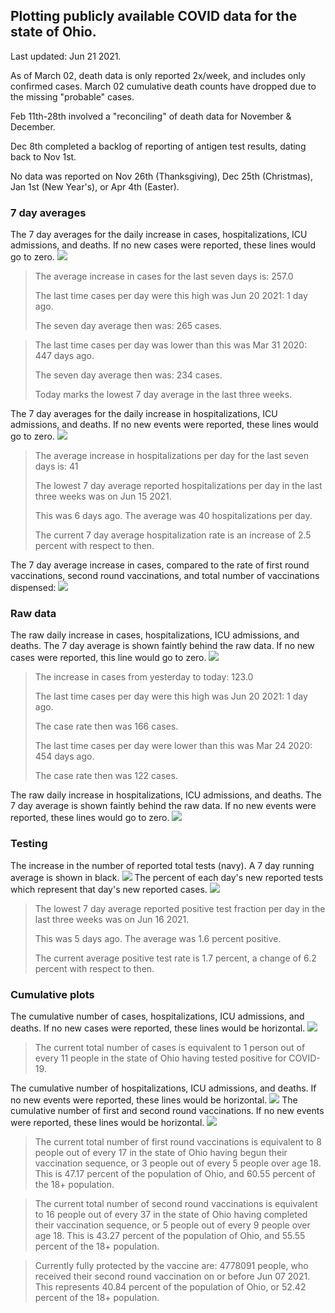 ## Plotting publicly available COVID data for the state of Ohio. 

Last updated: Jun 21 2021. 

As of March 02, death data is only reported 2x/week, and includes only confirmed cases. March 02 cumulative death counts have dropped due to the missing "probable" cases.

Feb 11th-28th involved a "reconciling" of death data for November & December.

Dec 8th completed a backlog of reporting of antigen test results, dating back to Nov 1st.

No data was reported on Nov 26th (Thanksgiving), Dec 25th (Christmas), Jan 1st (New Year's), or Apr 4th (Easter).
### 7 day averages
The 7 day averages for the daily increase in cases, hospitalizations, ICU admissions, and deaths. If no new cases were reported, these lines would go to zero.
![](7dayaverage_cases.png)

>The average increase in cases for the last seven days is: 257.0
>
>The last time cases per day were this high was Jun 20 2021: 1 day ago.
>
>The seven day average then was: 265 cases.

>
>The last time cases per day was lower than this was Mar 31 2020: 447 days ago.
>
>The seven day average then was: 234 cases.
>
>Today marks the lowest 7 day average in the last three weeks.

The 7 day averages for the daily increase in hospitalizations, ICU admissions, and deaths. If no new events were reported, these lines would go to zero.
![](7dayaverage_hospital.png)

>The average increase in hospitalizations per day for the last seven days is: 41
>
>The lowest 7 day average reported hospitalizations per day in the last three weeks was on Jun 15 2021.
>
>This was 6 days ago. The average was 40 hospitalizations per day.
>
>The current 7 day average hospitalization rate is an increase of 2.5 percent with respect to then.

The 7 day average increase in cases, compared to the rate of first round vaccinations, second round vaccinations, and total number of vaccinations dispensed:
![](DailyVaccinationsCases.png)

### Raw data
The raw daily increase in cases, hospitalizations, ICU admissions, and deaths. The 7 day average is shown faintly behind the raw data. If no new cases were reported, this line would go to zero.
![](DailyCases.png)

>The increase in cases from yesterday to today: 123.0 
>
>The last time cases per day were this high was Jun 20 2021: 1 day ago. 
>
>The case rate then was 166 cases.
>
>The last time cases per day were lower than this was Mar 24 2020: 454 days ago. 
>
>The case rate then was 122 cases.

The raw daily increase in hospitalizations, ICU admissions, and deaths. The 7 day average is shown faintly behind the raw data. If no new events were reported, these lines would go to zero.
![](DailyHospitalizations.png)

### Testing

The increase in the number of reported total tests (navy). A 7 day running average is shown in black.
![](DailyTests.png)
The percent of each day's new reported tests which represent that day's new reported cases.
![](percentpositive_tests.png)

>The lowest 7 day average reported positive test fraction per day in the last three weeks was on Jun 16 2021.
>
>This was 5 days ago. The average was 1.6 percent positive. 
>
>The current average positive test rate is 1.7 percent, a change of 6.2 percent with respect to then. 

### Cumulative plots
The cumulative number of cases, hospitalizations, ICU admissions, and deaths. If no new cases were reported, these lines would be horizontal.
![](Cases.png)

>The current total number of cases is equivalent to 1 person out of every 11 people in the state of Ohio having tested positive for COVID-19.

The cumulative number of hospitalizations, ICU admissions, and deaths. If no new events were reported, these lines would be horizontal.
![](Hospitalizations.png)
The cumulative number of first and second round vaccinations. If no new events were reported, these lines would be horizontal.
![](Vaccinations.png)

>The current total number of first round vaccinations is equivalent to 8 people out of every 17 in the state of Ohio having begun their vaccination sequence, or 3 people out of every 5 people over age 18.
 >This is 47.17 percent of the population of Ohio, and 60.55 percent of the 18+ population.

>The current total number of second round vaccinations is equivalent to 16 people out of every 37 in the state of Ohio having completed their vaccination sequence, or 5 people out of every 9 people over age 18. 
>This is 43.27 percent of the population of Ohio, and 55.55 percent of the 18+ population.

>Currently fully protected by the vaccine are: 4778091 people, who received their second round vaccination on or before Jun 07 2021.
>This represents 40.84 percent of the population of Ohio, or 52.42 percent of the 18+ population.

